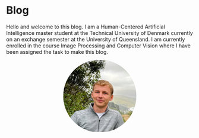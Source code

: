 # Blog

Hello and welcome to this blog. I am a Human-Centered Artificial Intelligence master student at the Technical University of Denmark currently on an exchange semester at the University of Queensland. I am currently enrolled in the course Image Processing and Computer Vision where I have been assigned the task to make this blog.

<div style="text-align: center;">
    <img src="images/Magnus.jpg" alt="Image of Magnus" style="clip-path: circle(50%); width: 200px;">
</div>
